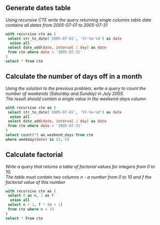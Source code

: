 ## Generate dates table

_Using recursive CTE write the query returning single columns table date contains all dates from 2005-07-01 to 2005-07-31_

```sql
with recursive cte as (
 select str_to_date('2005-07-01', '%Y-%m-%d') as date
  union all
 select date_add(date, interval 1 day) as date
 from cte where date < '2005-07-31'
)
select * from cte
```

## Calculate the number of days off in a month

_Using the solution to the previous problem, write a query to count the number of weekends (Saturday and Sunday) in July 2005._  
_The result should contain a single value in the weekend-days column_

```sql
with recursive cte as (
 select str_to_date('2005-07-01', '%Y-%m-%d') as date
  union all
 select date_add(date, interval 1 day) as date
 from cte where date < '2005-07-31'
)
select count(*) as weekend_days from cte
where weekday(date) in (5, 6)
```

## Calculate factorial

_Write a query that returns a table of factorial values for integers from 0 to 10._  
_The table must contain two columns n - a number from 0 to 10 and f the factorial value of this number_

```sql
with recursive cte as (
 select 0 as n, 1 as f
  union all
 select n + 1, f * (n + 1)
 from cte where n < 10
)
select * from cte
```
